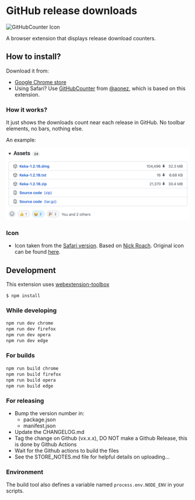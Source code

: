 # GitHub release downloads

![GitHubCounter Icon](https://raw.githubusercontent.com/addshore/chrome-github-release-downloads/master/app/images/icon128.png)

A browser extension that displays release download counters.

## How to install?

Download it from:
 - [Google Chrome store](https://chrome.google.com/webstore/detail/github-release-downloads/ncgomhdgmkicjeclohgokhciihpfdlhi)
 - Using Safari? Use [GitHubCounter](https://github.com/aonez/GitHubCounter) from [@aonez](https://github.com/aonez), which is based on this extension.

### How it works?

It just shows the downloads count near each release in GitHub. No toolbar elements, no bars, nothing else.

An example:

![](https://raw.githubusercontent.com/aonez/GitHubCounter/master/Media/readme-example.png)

### Icon

- Icon taken from the [Safari version](https://github.com/aonez/GitHubCounter). Based on [Nick Roach](https://www.elegantthemes.com/). Original icon can be found [here](https://www.iconfinder.com/icons/1055068/arrow_cloud_down_download_icon#size=512).

## Development

This extension uses [webextension-toolbox](https://github.com/HaNdTriX/webextension-toolbox)

    $ npm install

### While developing

    npm run dev chrome
    npm run dev firefox
    npm run dev opera
    npm run dev edge

### For builds

    npm run build chrome
    npm run build firefox
    npm run build opera
    npm run build edge

### For releasing

- Bump the version number in:
  - package.json
  - manifest.json
- Update the CHANGELOG.md
- Tag the change on Github (vx.x.x), DO NOT make a Github Release, this is done by Github Actions
- Wait for the Github actions to build the files
- See the STORE_NOTES.md file for helpful details on uploading...

### Environment

The build tool also defines a variable named `process.env.NODE_ENV` in your scripts. 
